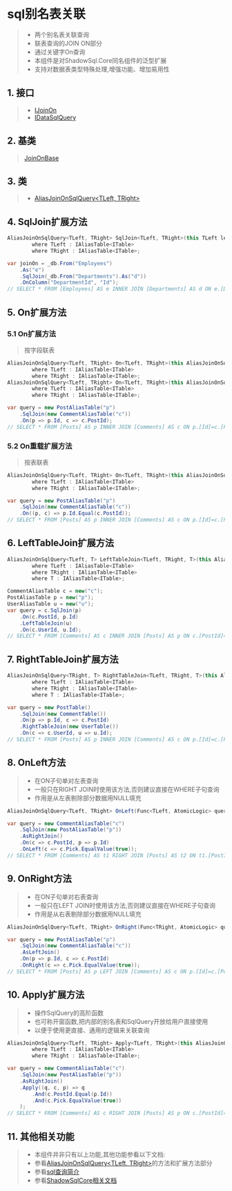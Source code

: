 # sql别名表关联
>* 两个别名表关联查询
>* 联表查询的JOIN ON部分
>* 通过关键字On查询
>* 本组件是对ShadowSql.Core同名组件的泛型扩展
>* 支持对数据表类型特殊处理,增强功能、增加易用性

## 1. 接口
>* [IJoinOn](xref:ShadowSql.Join.IJoinOn)
>* [IDataSqlQuery](xref:ShadowSql.Queries.IDataSqlQuery)

## 2. 基类
>[JoinOnBase](xref:ShadowSql.Join.JoinOnBase)

## 3. 类
>* [AliasJoinOnSqlQuery\<TLeft, TRight\>](xref:ShadowSql.Join.AliasJoinOnSqlQuery%602)

## 4. SqlJoin扩展方法
```csharp
AliasJoinOnSqlQuery<TLeft, TRight> SqlJoin<TLeft, TRight>(this TLeft left, TRight right)
        where TLeft : IAliasTable<ITable>
        where TRight : IAliasTable<ITable>;
```
```csharp
var joinOn = _db.From("Employees")
    .As("e")
    .SqlJoin(_db.From("Departments").As("d"))
    .OnColumn("DepartmentId", "Id");
// SELECT * FROM [Employees] AS e INNER JOIN [Departments] AS d ON e.[DepartmentId]=d.[Id]
```

## 5. On扩展方法
### 5.1 On扩展方法
>按字段联表
```csharp
AliasJoinOnSqlQuery<TLeft, TRight> On<TLeft, TRight>(this AliasJoinOnSqlQuery<TLeft, TRight> joinOn, Func<TLeft, IPrefixField> left, Func<TRight, IPrefixField> right)
        where TLeft : IAliasTable<ITable>
        where TRight : IAliasTable<ITable>;
AliasJoinOnSqlQuery<TLeft, TRight> On<TLeft, TRight>(this AliasJoinOnSqlQuery<TLeft, TRight> joinOn, Func<TLeft, IPrefixField> left, CompareSymbol compare, Func<TRight, IPrefixField> right)
        where TLeft : IAliasTable<ITable>
        where TRight : IAliasTable<ITable>;
```
```csharp
var query = new PostAliasTable("p")
    .SqlJoin(new CommentAliasTable("c"))
    .On(p => p.Id, c => c.PostId);
// SELECT * FROM [Posts] AS p INNER JOIN [Comments] AS c ON p.[Id]=c.[PostId]
```

### 5.2 On重载扩展方法
>按表联表
```csharp
AliasJoinOnSqlQuery<TLeft, TRight> On<TLeft, TRight>(this AliasJoinOnSqlQuery<TLeft, TRight> joinOn, Func<TLeft, TRight, AtomicLogic> query)
        where TLeft : IAliasTable<ITable>
        where TRight : IAliasTable<ITable>;
```
```csharp
var query = new PostAliasTable("p")
    .SqlJoin(new CommentAliasTable("c"))
    .On((p, c) => p.Id.Equal(c.PostId));
// SELECT * FROM [Posts] AS p INNER JOIN [Comments] AS c ON p.[Id]=c.[PostId]
```

## 6. LeftTableJoin扩展方法
```csharp
AliasJoinOnSqlQuery<TLeft, T> LeftTableJoin<TLeft, TRight, T>(this AliasJoinOnSqlQuery<TLeft, TRight> joinOn, T table)
        where TLeft : IAliasTable<ITable>
        where TRight : IAliasTable<ITable>
        where T : IAliasTable<ITable>;
```
```csharp
CommentAliasTable c = new("c");
PostAliasTable p = new("p");
UserAliasTable u = new("u");
var query = c.SqlJoin(p)
    .On(c.PostId, p.Id)
    .LeftTableJoin(u)
    .On(c.UserId, u.Id);
// SELECT * FROM [Comments] AS c INNER JOIN [Posts] AS p ON c.[PostId]=p.[Id] INNER JOIN [Users] AS u ON c.[UserId]=u.[Id]
```

## 7. RightTableJoin扩展方法
```csharp
AliasJoinOnSqlQuery<TRight, T> RightTableJoin<TLeft, TRight, T>(this AliasJoinOnSqlQuery<TLeft, TRight> joinOn, T table)
        where TLeft : IAliasTable<ITable>
        where TRight : IAliasTable<ITable>
        where T : IAliasTable<ITable>;
```
```csharp
var query = new PostTable()
    .SqlJoin(new CommentTable())
    .On(p => p.Id, c => c.PostId)
    .RightTableJoin(new UserTable())
    .On(c => c.UserId, u => u.Id);
// SELECT * FROM [Posts] AS p INNER JOIN [Comments] AS c ON p.[Id]=c.[PostId] INNER JOIN [Users] AS u ON c.[UserId]=u.[Id]
```

## 8. OnLeft方法
>* 在ON子句单对左表查询
>* 一般只在RIGHT JOIN时使用该方法,否则建议直接在WHERE子句查询
>* 作用是从左表剔除部分数据用NULL填充
```csharp
AliasJoinOnSqlQuery<TLeft, TRight> OnLeft(Func<TLeft, AtomicLogic> query);
```
```csharp
var query = new CommentAliasTable("c")
    .SqlJoin(new PostAliasTable("p"))
    .AsRightJoin()
    .On(c => c.PostId, p => p.Id)
    .OnLeft(c => c.Pick.EqualValue(true));
// SELECT * FROM [Comments] AS t1 RIGHT JOIN [Posts] AS t2 ON t1.[PostId]=t2.[Id] AND t1.[Pick]=1
```

## 9. OnRight方法
>* 在ON子句单对右表查询
>* 一般只在LEFT JOIN时使用该方法,否则建议直接在WHERE子句查询
>* 作用是从右表剔除部分数据用NULL填充
```csharp
AliasJoinOnSqlQuery<TLeft, TRight> OnRight(Func<TRight, AtomicLogic> query);
```
```csharp
var query = new PostAliasTable("p")
    .SqlJoin(new CommentAliasTable("c"))
    .AsLeftJoin()
    .On(p => p.Id, c => c.PostId)
    .OnRight(c => c.Pick.EqualValue(true));
// SELECT * FROM [Posts] AS p LEFT JOIN [Comments] AS c ON p.[Id]=c.[PostId] AND c.[Pick]=1
```

## 10. Apply扩展方法
>* 操作SqlQuery的高阶函数
>* 也可称开窗函数,把内部的别名表和SqlQuery开放给用户直接使用
>* 以便于使用更直接、通用的逻辑来关联查询
```csharp
AliasJoinOnSqlQuery<TLeft, TRight> Apply<TLeft, TRight>(this AliasJoinOnSqlQuery<TLeft, TRight> joinOn, Func<SqlQuery, TLeft, TRight, SqlQuery> query)
        where TLeft : IAliasTable<ITable>
        where TRight : IAliasTable<ITable>;
```
```csharp
var query = new CommentAliasTable("c")
    .SqlJoin(new PostAliasTable("p"))
    .AsRightJoin()
    .Apply((q, c, p) => q
        .And(c.PostId.Equal(p.Id))
        .And(c.Pick.EqualValue(true))
    );
// SELECT * FROM [Comments] AS c RIGHT JOIN [Posts] AS p ON c.[PostId]=p.[Id] AND c.[Pick]=1
```

## 11. 其他相关功能
>* 本组件并非只有以上功能,其他功能参看以下文档:
>* 参看[AliasJoinOnSqlQuery\<TLeft, TRight\>](xref:ShadowSql.Join.AliasJoinOnSqlQuery%602)的方法和扩展方法部分
>* 参看[sql查询简介](./index.md)
>* 参看[ShadowSqlCore相关文档](../../shadowcore/sqlquery/joinon.md)
